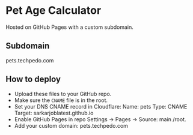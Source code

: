 # Pet Age Calculator

Hosted on GitHub Pages with a custom subdomain.

## Subdomain
pets.techpedo.com

## How to deploy
- Upload these files to your GitHub repo.
- Make sure the `CNAME` file is in the root.
- Set your DNS CNAME record in Cloudflare:
  Name: pets
  Type: CNAME
  Target: sarkarjoblatest.github.io
- Enable GitHub Pages in repo Settings → Pages → Source: main /root.
- Add your custom domain: pets.techpedo.com
